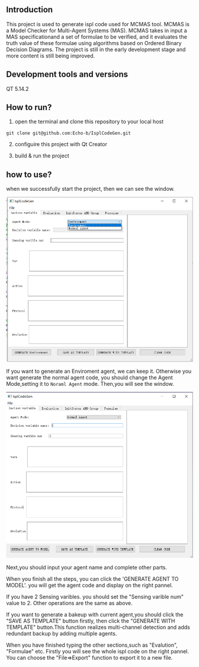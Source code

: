 ## Introduction
This project is used to generate ispl code used for MCMAS tool. MCMAS is a Model Checker for Multi-Agent Systems (MAS). MCMAS takes in input a MAS specificationand a set of formulae to be verified, and it evaluates the truth value of these formulae using algorithms based on Ordered Binary Decision Diagrams.
The project is still in the early development stage and more content is still being improved.

## Development tools and versions
QT 5.14.2

## How to run?
1. open the terminal and clone this repository to your local host

```
git clone git@github.com:Echo-b/IsplCodeGen.git
```

2.  configuire this project with Qt Creator
   
3.  build & run the project

## how to use?
when we successfully start the project, then we can see the window.

![initMode](./image/initMode.png)

If you want to generate an Enviroment agent, we can keep it. Otherwise you want generate the normal agent code, you should change the Agent Mode,setting it to `Noraml Agent` mode. Then,you will see the window.

![agentMode](image/agentMode.png)

Next,you should input your agent name and complete other parts.

When you finish all the steps, you can click the 'GENERATE AGENT TO MODEL'. you will get the agent code and display on the right pannel. 

If you have 2 Sensing varibles. you should set the "Sensing varible num" value to 2. Other operations are the same as above.  

If you want to generate a bakeup with current agent,you should click the "SAVE AS TEMPLATE" button firstly, then click the "GENERATE WITH TEMPLATE" button.This function realizes multi-channel detection and adds redundant backup by adding multiple agents.

When you have finished typing the other sections,such as "Evalution", "Formulae" etc. Firstly you will see the whole ispl code on the right pannel. You can choose the "File=>Export" function to export it to a new file.

